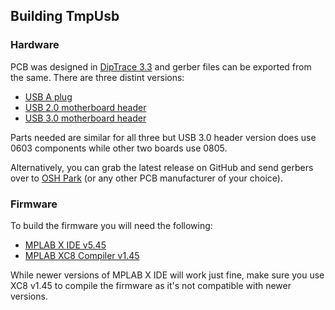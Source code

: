 ## Building TmpUsb


### Hardware

PCB was designed in [DipTrace 3.3](https://diptrace.com/) and gerber files can
be exported from the same. There are three distint versions:

* [USB A plug](hardware/src/TmpUsb-A%20%5BB%5D.md)
* [USB 2.0 motherboard header](hardware/src/TmpUsb-H2%20%5BC%5D.md)
* [USB 3.0 motherboard header](hardware/src/TmpUsb-H3%20%5BB%5D.md)

Parts needed are similar for all three but USB 3.0 header version does use 0603
components while other two boards use 0805.

Alternatively, you can grab the latest release on GitHub and send gerbers over
to [OSH Park](http://oshpark.com/) (or any other PCB manufacturer of your
choice).


### Firmware

To build the firmware you will need the following:

* [MPLAB X IDE v5.45](https://www.microchip.com/en-us/development-tools-tools-and-software/mplab-x-ide#Downloads%20and%20Documentation%20)
* [MPLAB XC8 Compiler v1.45](https://www.microchip.com/development-tools/pic-and-dspic-downloads-archive)

While newer versions of MPLAB X IDE will work just fine, make sure you use XC8
v1.45 to compile the firmware as it's not compatible with newer versions.
